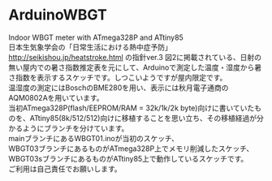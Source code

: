 # ArduinoWBGT
Indoor WBGT meter with ATmega328P and ATtiny85<br />
日本生気象学会の「日常生活における熱中症予防」 http://seikishou.jp/heatstroke.html の指針ver.3 図2に掲載されている、日射の無い屋内での暑さ指数推定表を元にして、Arduinoで測定した温度・湿度から暑さ指数を表示するスケッチです。しつこいようですが屋内限定です。<br />
温湿度の測定にはBoschのBME280を用い、表示には秋月電子通商のAQM0802Aを用いています。<br />
当初ATmega328P(flash/EEPROM/RAM = 32k/1k/2k byte)向けに書いていたものを、ATtiny85(8k/512/512)向けに移植することを思い立ち、その移植経過が分かるようにブランチを分けています。<br />
mainブランチにあるWBGT01.inoが当初のスケッチ、<br />
WBGT03ブランチにあるものがATmega328P上でメモリ削減したスケッチ、<br />
WBGT03sブランチにあるものがATtiny85上で動作しているスケッチです。<br />
ご利用は自己責任でお願いします。
